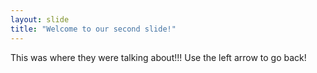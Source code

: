 ```yaml
---
layout: slide
title: "Welcome to our second slide!"
---
```

This was where they were talking about!!!
Use the left arrow to go back!
